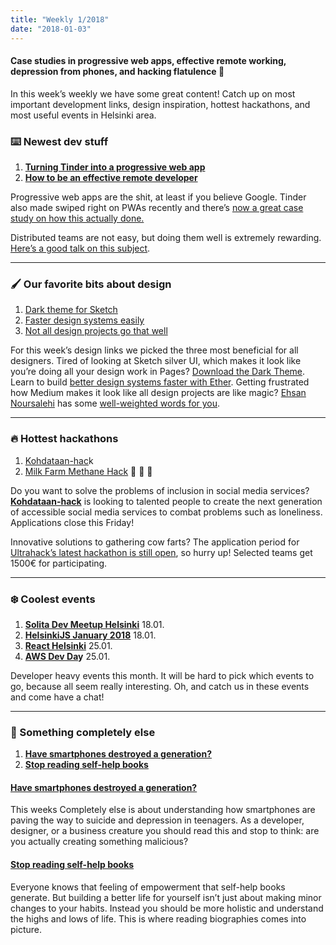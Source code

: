 ```yaml
---
title: "Weekly 1/2018"
date: "2018-01-03"
---
```


#### Case studies in progressive web apps, effective remote working, depression from phones, and hacking flatulence 💨

In this week’s weekly we have some great content! Catch up on most important development links, design inspiration, hottest hackathons, and most useful events in Helsinki area.

### ⌨️ Newest dev stuff

1. [**Turning Tinder into a progressive web app**](https://medium.com/@addyosmani/a-tinder-progressive-web-app-performance-case-study-78919d98ece0)
2. [**How to be an effective remote developer**](https://www.youtube.com/watch?v=7AFjtuANfeM&feature=youtu.be)

Progressive web apps are the shit, at least if you believe Google. Tinder also made swiped right on PWAs recently and there’s [now a great case study on how this actually done.](https://medium.com/@addyosmani/a-tinder-progressive-web-app-performance-case-study-78919d98ece0)

Distributed teams are not easy, but doing them well is extremely rewarding. [Here’s a good talk on this subject](http://Distributed).

---

### 🖌 Our favorite bits about design

1. [Dark theme for Sketch](https://midnightsketch.com/)
2. [Faster design systems easily](https://ether.thescenery.co/)
3. [Not all design projects go that well](https://thisisehsan.com/xyzthings/)

For this week’s design links we picked the three most beneficial for all designers. Tired of looking at Sketch silver UI, which makes it look like you’re doing all your design work in Pages? [Download the Dark Theme](https://midnightsketch.com/). Learn to build [better design systems faster with Ether](https://ether.thescenery.co/). Getting frustrated how Medium makes it look like all design projects are like magic? [Ehsan Noursalehi](https://medium.com/u/afd9e3f6db8c) has some [well-weighted words for you](https://thisisehsan.com/xyzthings/).

---

### 🔥 Hottest hackathons

1. [Kohdataan-hac](http://kohdataan.fi/)k
2. [Milk Farm Methane Hack](https://ultrahack.org/milkfarmmethanehack) 🐄 🐄 🐄

Do you want to solve the problems of inclusion in social media services? [**Kohdataan-hack**](http://kohdataan.fi/) is looking to talented people to create the next generation of accessible social media services to combat problems such as loneliness. Applications close this Friday!

Innovative solutions to gathering cow farts? The application period for [Ultrahack’s latest hackathon is still open](https://ultrahack.org/milkfarmmethanehack), so hurry up! Selected teams get 1500€ for participating.

---

### ❄️ Coolest events

1. [**Solita Dev Meetup Helsinki**](https://www.facebook.com/events/1196115160532843/) 18.01.
2. [**HelsinkiJS January 2018**](https://meetabit.com/events/helsinkijs-january-2018) 18.01.
3. [**React Helsinki**](https://meetabit.com/events/react-helsinki-january-2018) 25.01.
4. [**AWS Dev Da**](https://aws.amazon.com/events/Devdays-Nordics/)**y** 25.01.

Developer heavy events this month. It will be hard to pick which events to go, because all seem really interesting. Oh, and catch us in these events and come have a chat!

---

### 👻 Something completely else

1. [**Have smartphones destroyed a generation?**](https://www.theatlantic.com/magazine/archive/2017/09/has-the-smartphone-destroyed-a-generation/534198/)
2. [**Stop reading self-help books**](https://medium.com/the-post-grad-survival-guide/why-you-should-read-biographies-to-become-the-greatest-version-of-yourself-not-self-help-books-6373c74475bd)

#### [**Have smartphones destroyed a generation?**](https://www.theatlantic.com/magazine/archive/2017/09/has-the-smartphone-destroyed-a-generation/534198/)

This weeks Completely else is about understanding how smartphones are paving the way to suicide and depression in teenagers. As a developer, designer, or a business creature you should read this and stop to think: are you actually creating something malicious?

#### [**Stop reading self-help books**](https://medium.com/the-post-grad-survival-guide/why-you-should-read-biographies-to-become-the-greatest-version-of-yourself-not-self-help-books-6373c74475bd)

Everyone knows that feeling of empowerment that self-help books generate. But building a better life for yourself isn’t just about making minor changes to your habits. Instead you should be more holistic and understand the highs and lows of life. This is where reading biographies comes into picture.
